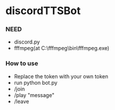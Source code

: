 # discordTTSBot

### NEED
- discord.py
- fffmpeg(at C:\fffmpeg\bin\fffmpeg.exe)

### How to use

- Replace the token with your own token
- run python bot.py
- /join
- /play "message"
- /leave 
